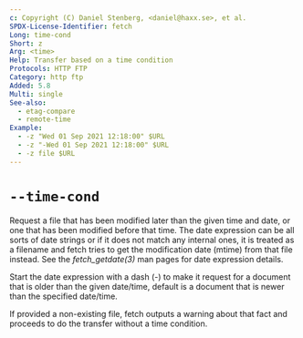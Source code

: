 ```yaml
---
c: Copyright (C) Daniel Stenberg, <daniel@haxx.se>, et al.
SPDX-License-Identifier: fetch
Long: time-cond
Short: z
Arg: <time>
Help: Transfer based on a time condition
Protocols: HTTP FTP
Category: http ftp
Added: 5.8
Multi: single
See-also:
  - etag-compare
  - remote-time
Example:
  - -z "Wed 01 Sep 2021 12:18:00" $URL
  - -z "-Wed 01 Sep 2021 12:18:00" $URL
  - -z file $URL
---
```


# `--time-cond`

Request a file that has been modified later than the given time and date, or
one that has been modified before that time. The date expression can be all
sorts of date strings or if it does not match any internal ones, it is treated
as a filename and fetch tries to get the modification date (mtime) from that
file instead. See the *fetch_getdate(3)* man pages for date expression details.

Start the date expression with a dash (-) to make it request for a document
that is older than the given date/time, default is a document that is newer
than the specified date/time.

If provided a non-existing file, fetch outputs a warning about that fact and
proceeds to do the transfer without a time condition.
